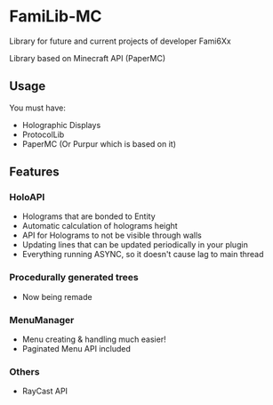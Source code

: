 # FamiLib-MC

Library for future and current projects of developer Fami6Xx

Library based on Minecraft API (PaperMC)

## Usage

You must have:
- Holographic Displays
- ProtocolLib
- PaperMC (Or Purpur which is based on it)

## Features

### HoloAPI
- Holograms that are bonded to Entity
- Automatic calculation of holograms height
- API for Holograms to not be visible through walls
- Updating lines that can be updated periodically in your plugin
- Everything running ASYNC, so it doesn't cause lag to main thread

### Procedurally generated trees
- Now being remade

### MenuManager
- Menu creating & handling much easier!
- Paginated Menu API included

### Others
- RayCast API
